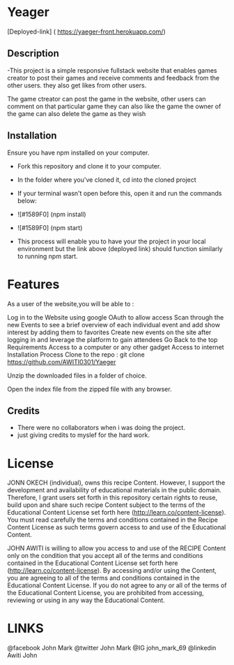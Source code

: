 
# Yeager


[Deployed-link] ( https://yaeger-front.herokuapp.com/)


## Description

-This project is a simple responsive fullstack website that enables games creator to post their games and receive comments and feedback from the other users. they also get likes from other users.

The game ctreator can post the game in the website, 
other users can comment on that particular game 
they can also like the game
the owner of the game can also delete the game as they wish


## Installation
Ensure you have npm installed on your computer.

- Fork this repository and clone it to your computer.
- In the folder where you've cloned it, cd into the cloned project
- If your terminal wasn't open before this, open it and run the commands below:

- ![#1589F0] (npm install)
- ![#1589F0] (npm start)

- This process will enable you to have your the project in your local environment but the link above (deployed link) should function similarly to running npm start.

# Features
As a user of the website,you will be able to :

Log in to the Website using google OAuth to allow access
Scan through the new Events to see a brief overview of each individual event and add show interest by adding them to favorites
Create new events on the site after logging in and leverage the platform to gain attendees Go Back to the top
Requirements
Access to a computer or any other gadget
Access to internet
Installation Process
Clone to the repo : git clone https://github.com/AWITI0301/Yaeger

Unzip the downloaded files in a folder of choice.

Open the index file from the zipped file with any browser.

## Credits
- There were no collaborators when i was doing the project.
- just giving credits to myslef for the hard work.

# License
JONN OKECH (individual), owns this recipe Content. However, I support the development and availability of educational materials in the public domain. Therefore, I grant users set forth in this repository certain rights to reuse, build upon and share such recipe Content subject to the terms of the Educational Content License set forth here (http://learn.co/content-license). You must read carefully the terms and conditions contained in the Recipe Content License as such terms govern access to and use of the Educational Content.

JOHN AWITI is willing to allow you access to and use of the RECIPE Content only on the condition that you accept all of the terms and conditions contained in the Educational Content License set forth here (http://learn.co/content-license). By accessing and/or using the  Content, you are agreeing to all of the terms and conditions contained in the Educational Content License. If you do not agree to any or all of the terms of the Educational Content License, you are prohibited from accessing, reviewing or using in any way the Educational Content.

# LINKS
@facebook  John Mark
@twitter    John Mark
@IG         john_mark_69
@linkedin   Awiti John
